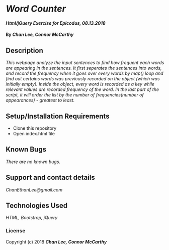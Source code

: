 # _Word Counter_

#### _Html/jQuery Exercise for Epicodus, 08.13.2018_

#### By _**Chan Lee, Connor McCarthy**_

## Description

_This webpage analyze the input sentences to find how frequent each words are appearing in the sentences. It first seperates the sentences into words, and record the frequency when it goes over every words by map() loop and find out certains words was previously recorded on the object (which was initially empty). Inside the object, every word is recorded as a key while relevant values are recorded frequency of the word. In the last part of the script, it will order the list by the number of frequencies(number of appearances) - greatest to least._

## Setup/Installation Requirements

* Clone this repository
* Open index.html file

## Known Bugs

_There are no known bugs._

## Support and contact details

_ChanEthanLee@gmail.com_

## Technologies Used

_HTML, Bootstrap, jQuery_

### License

Copyright (c) 2018 **_Chan Lee, Connor McCarthy_**
